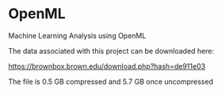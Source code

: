 # OpenML
Machine Learning Analysis using OpenML

The data associated with this project can be downloaded here:

https://brownbox.brown.edu/download.php?hash=de911e03

The file is 0.5 GB compressed and 5.7 GB once uncompressed
